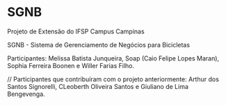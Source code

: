 # SGNB
Projeto de Extensão do IFSP Campus Campinas 

SGNB - Sistema de Gerenciamento de Negócios para Bicicletas

Participantes: Melissa Batista Junqueira, Soap (Caio Felipe Lopes Maran), Sophia Ferreira Boonen e Willer Farias Filho.


// Participantes que contribuíram com o projeto anteriormente: Arthur dos Santos Signorelli, CLeoberth Oliveira Santos e Giuliano de Lima Bengevenga.
